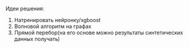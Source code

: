 Идеи решения:
1) Натренировать нейронку/xgboost
2) Волновой алгоритм на графах
3) Прямой перебор(на его основе можно результаты синтетических данных получать)